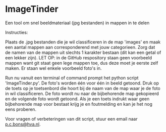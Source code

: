 # ImageTinder
Een tool om snel beeldmateriaal (jpg bestanden) in mappen in te delen 

Instructies: 

Plaats de .jpg bestanden die je wil classificeren in de map 'images' en maak een aantal mappen aan corresponderend met jouw categorieen. Zorg dat de namen van de mappen uit slechts 1 karakter bestaan (dit kan een getal of een lekker zijn). 
LET OP: in de GitHub respository staan geen voorbeeld mappen want git staat geen lege mappen toe, dus deze moet je eerste zelf maken. Er staan wel enkele voorbeeld foto's in. 

Run nu vanuit een terminal of command prompt het python script 'ImageTinder.py'. De foto's worden één voor één in beeld getoond. Druk op de toets op je toetsenbord die hoort bij de naam van de map waar je de foto in wil classificeren. De foto wordt nu naar de bijbehorende map gekopieerd en de volgende foto wordt getoond. Als je een toets indrukt waar geen bijbehorende map voor bestaat krijg je en foutmelding en kan je het nog eens proberen. 

Voor vragen of verbeteringen van dit script, stuur een email naar p.c.bons@hva.nl. 
